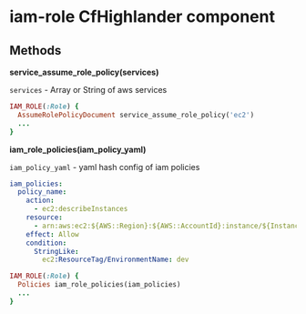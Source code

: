 # iam-role CfHighlander component

## Methods

**service_assume_role_policy(services)**

`services` - Array or String of aws services

```ruby
IAM_ROLE(:Role) {
  AssumeRolePolicyDocument service_assume_role_policy('ec2')
  ...
} 
```

**iam_role_policies(iam_policy_yaml)**

`iam_policy_yaml` - yaml hash config of iam policies

```yaml
iam_policies:
  policy_name:
    action:
      - ec2:describeInstances
    resource:
      - arn:aws:ec2:${AWS::Region}:${AWS::AccountId}:instance/${InstanceId}
    effect: Allow
    condition:
      StringLike:
        ec2:ResourceTag/EnvironmentName: dev
``` 

```ruby
IAM_ROLE(:Role) {
  Policies iam_role_policies(iam_policies)
  ...
} 
```